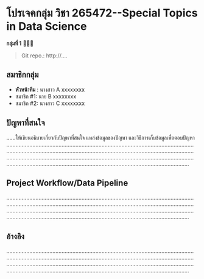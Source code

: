# โปรเจคกลุ่ม วิชา  265472--Special Topics in Data Science

**กลุ่มที่ 1** 🥸😎🤟
> Git repo.: http://....
## สมาชิกกลุ่ม
- **หัวหน้าทีม** : 	นางสาว A        xxxxxxxx
- สมาชิก #1:      นาย B 		  xxxxxxxx
- สมาชิก #2:      นางสาว C 		  xxxxxxxx

## ปัญหาที่สนใจ
……ให้เขียนอธิบายเกี่ยวกับปัญหาที่สนใจ แหล่งข้อมูลของปัญหา และวิธีการเก็บข้อมูลเพื่อตอบปัญหา …………………………………………………………………………………………..………………………………………………………………………………………………..………………………………………………………………………………………………..………………………………………………………………………………………………..……………………………………………

## Project Workflow/Data Pipeline
…………………………………………………………………………………………..………………………………………………………………………………………………..………………………………………………………………………………………………..………………………………………………………………………………………………..……………………………………………

## อ้างอิง
…………………………………………………………………………………………..………………………………………………………………………………………………..………………………………………………………………………………………………..………………………………………………………………………………………………..……………………………………………

